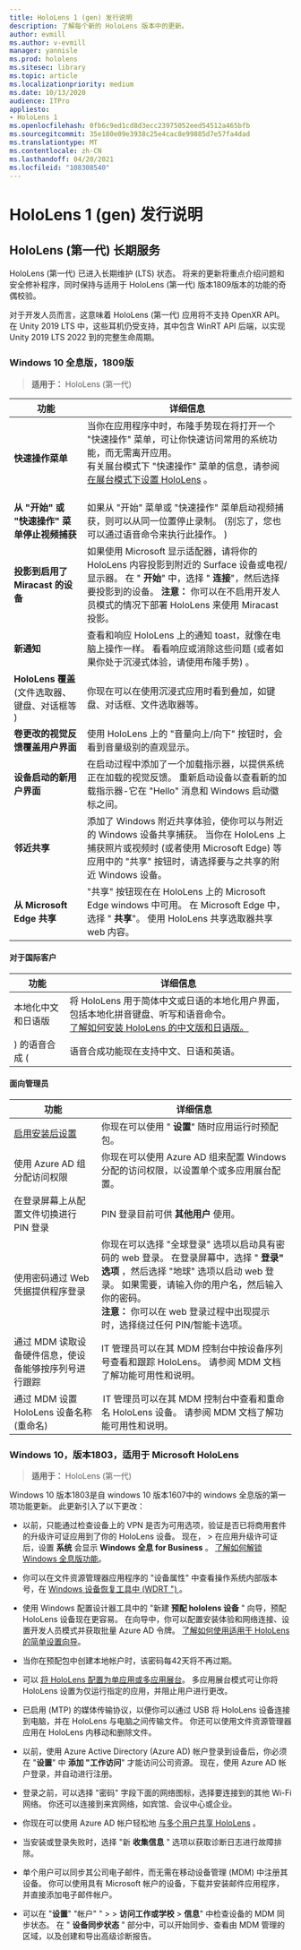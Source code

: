 ```yaml
---
title: HoloLens 1 (gen) 发行说明
description: 了解每个新的 HoloLens 版本中的更新。
author: evmill
ms.author: v-evmill
manager: yannisle
ms.prod: hololens
ms.sitesec: library
ms.topic: article
ms.localizationpriority: medium
ms.date: 10/13/2020
audience: ITPro
appliesto:
- HoloLens 1
ms.openlocfilehash: 0fb6c9ed1cd8d3ecc23975052eed54512a465bfb
ms.sourcegitcommit: 35e180e09e3938c25e4cac8e99885d7e57fa4dad
ms.translationtype: MT
ms.contentlocale: zh-CN
ms.lasthandoff: 04/20/2021
ms.locfileid: "108308540"
---
```

# <a name="hololens-1st-gen-release-notes"></a>HoloLens 1 (gen) 发行说明

## <a name="hololens-1st-gen-long-term-servicing"></a>HoloLens (第一代) 长期服务
HoloLens (第一代) 已进入长期维护 (LTS) 状态。 将来的更新将重点介绍问题和安全修补程序，同时保持与适用于 HoloLens (第一代) 版本1809版本的功能的奇偶校验。

对于开发人员而言，这意味着 HoloLens (第一代) 应用将不支持 OpenXR API。  在 Unity 2019 LTS 中，这些耳机仍受支持，其中包含 WinRT API 后端，以实现 Unity 2019 LTS 2022 到的完整生命周期。

### <a name="windows-10-holographic-version-1809"></a>Windows 10 全息版，1809版

> **适用于：** HoloLens (第一代) 

| 功能 | 详细信息 |
|---|---|
| **快速操作菜单** | 当你在应用程序中时，布隆手势现在将打开一个 "快速操作" 菜单，可让你快速访问常用的系统功能，而无需离开应用。 <br> 有关展台模式下 "快速操作" 菜单的信息，请参阅 [在展台模式下设置 HoloLens](hololens-kiosk.md) 。<br><br> |
| **从 "开始" 或 "快速操作" 菜单停止视频捕获** | 如果从 "开始" 菜单或 "快速操作" 菜单启动视频捕获，则可以从同一位置停止录制。  (别忘了，您也可以通过语音命令来执行此操作。 )  |
| **投影到启用了 Miracast 的设备** | 如果使用 Microsoft 显示适配器，请将你的 HoloLens 内容投影到附近的 Surface 设备或电视/显示器。  在 " **开始**" 中，选择 " **连接**"，然后选择要投影到的设备。 **注意：** 你可以在不启用开发人员模式的情况下部署 HoloLens 来使用 Miracast 投影。 |
| **新通知** | 查看和响应 HoloLens 上的通知 toast，就像在电脑上操作一样。 看看响应或消除这些问题 (或者如果你处于沉浸式体验，请使用布隆手势) 。 |
| **HoloLens 覆盖**<br> (文件选取器、键盘、对话框等 )  | 你现在可以在使用沉浸式应用时看到叠加，如键盘、对话框、文件选取器等。 |
| **卷更改的视觉反馈覆盖用户界面** | 使用 HoloLens 上的 "音量向上/向下" 按钮时，会看到音量级别的直观显示。 |
| **设备启动的新用户界面** | 在启动过程中添加了一个加载指示器，以提供系统正在加载的视觉反馈。 重新启动设备以查看新的加载指示器-它在 "Hello" 消息和 Windows 启动徽标之间。 |
| **邻近共享** | 添加了 Windows 附近共享体验，使你可以与附近的 Windows 设备共享捕获。 当你在 HoloLens 上捕获照片或视频时 (或者使用 Microsoft Edge) 等应用中的 "共享" 按钮时，请选择要与之共享的附近 Windows 设备。 |
| **从 Microsoft Edge 共享** | "共享" 按钮现在在 HoloLens 上的 Microsoft Edge windows 中可用。 在 Microsoft Edge 中，选择 " **共享**"。 使用 HoloLens 共享选取器共享 web 内容。 |

#### <a name="for-international-customers"></a>对于国际客户

| 功能 | 详细信息 |
| --- | --- |
| 本地化中文和日语版 | 将 HoloLens 用于简体中文或日语的本地化用户界面，包括本地化拼音键盘、听写和语音命令。<br>[了解如何安装 HoloLens 的中文版和日语版。](hololens1-install-localized.md) |
| ) 的语音合成 ( | 语音合成功能现在支持中文、日语和英语。 |

#### <a name="for-administrators"></a>面向管理员

| 功能 |  详细信息  |
|---|----|
| [启用安装后设置](hololens-provisioning.md) | 你现在可以使用 " **设置**" 随时应用运行时预配包。 |
| 使用 Azure AD 组分配访问权限 | 你现在可以使用 Azure AD 组来配置 Windows 分配的访问权限，以设置单个或多应用展台配置。 |
| 在登录屏幕上从配置文件切换进行 PIN 登录 | PIN 登录目前可供 **其他用户** 使用。 |
| 使用密码通过 Web 凭据提供程序登录 | 你现在可以选择 "全球登录" 选项以启动具有密码的 web 登录。 在登录屏幕中，选择 " **登录" 选项** ，然后选择 "地球" 选项以启动 web 登录。 如果需要，请输入你的用户名，然后输入你的密码。 <br>**注意：** 你可以在 web 登录过程中出现提示时，选择绕过任何 PIN/智能卡选项。 |
| 通过 MDM 读取设备硬件信息，使设备能够按序列号进行跟踪 | IT 管理员可以在其 MDM 控制台中按设备序列号查看和跟踪 HoloLens。 请参阅 MDM 文档了解功能可用性和说明。 |
| 通过 MDM 设置 HoloLens 设备名称 (重命名)  | IT 管理员可以在其 MDM 控制台中查看和重命名 HoloLens 设备。 请参阅 MDM 文档了解功能可用性和说明。 |

### <a name="windows-10-version-1803-for-microsoft-hololens"></a>Windows 10，版本1803，适用于 Microsoft HoloLens

> **适用于：** HoloLens (第一代) 

Windows 10 版本1803是自 windows 10 版本1607中的 windows 全息版的第一项功能更新。 此更新引入了以下更改：

- 以前，只能通过检查设备上的 VPN 是否为可用选项，验证是否已将商用套件的升级许可证应用到了你的 HoloLens 设备。 现在，   >  在应用升级许可证后，设置 **系统** 会显示 **Windows 全息 for Business** 。 [了解如何解锁 Windows 全息版功能](hololens1-upgrade-enterprise.md)。

- 你可以在文件资源管理器应用程序的 "设备属性" 中查看操作系统内部版本号，在 [Windows 设备恢复工具中 (WDRT ") ](https://support.microsoft.com/help/12379/windows-10-mobile-device-recovery-tool-faq)。
- 使用 Windows 配置设计器工具中的 "新建 **预配 hololens 设备** " 向导，预配 HoloLens 设备现在更容易。 在向导中，你可以配置安装体验和网络连接、设置开发人员模式并获取批量 Azure AD 令牌。 [了解如何使用适用于 HoloLens 的简单设置向导](hololens-provisioning.md#provisioning-package-hololens-wizard)。

- 当你在预配包中创建本地帐户时，该密码每42天将不再过期。

- 可以 [将 HoloLens 配置为单应用或多应用展台](hololens-kiosk.md)。 多应用展台模式可让你将 HoloLens 设置为仅运行指定的应用，并阻止用户进行更改。

- 已启用 (MTP) 的媒体传输协议，以便你可以通过 USB 将 HoloLens 设备连接到电脑，并在 HoloLens 与电脑之间传输文件。 你还可以使用文件资源管理器应用在 HoloLens 内移动和删除文件。

- 以前，使用 Azure Active Directory (Azure AD) 帐户登录到设备后，你必须在 "**设置**" 中 **添加 "工作访问**" 才能访问公司资源。 现在，使用 Azure AD 帐户登录，并自动进行注册。

- 登录之前，可以选择 "密码" 字段下面的网络图标，选择要连接到的其他 Wi-Fi 网络。 你还可以连接到来宾网络，如宾馆、会议中心或企业。

- 你现在可以使用 Azure AD 帐户轻松地 [与多个用户共享 HoloLens](hololens-multiple-users.md) 。

- 当安装或登录失败时，选择 "新 **收集信息** " 选项以获取诊断日志进行故障排除。

- 单个用户可以同步其公司电子邮件，而无需在移动设备管理 (MDM) 中注册其设备。 你可以使用具有 Microsoft 帐户的设备，下载并安装邮件应用程序，并直接添加电子邮件帐户。

- 可以在 "**设置**" "帐户" "  >    >  **访问工作或学校**  >  **信息**" 中检查设备的 MDM 同步状态。 在 " **设备同步状态** " 部分中，可以开始同步、查看由 MDM 管理的区域，以及创建和导出高级诊断报告。
